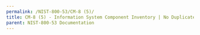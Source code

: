 ```yaml
---
permalink: /NIST-800-53/CM-8 (5)/
title: CM-8 (5) - Information System Component Inventory | No Duplicate Accounting of Components
parent: NIST-800-53 Documentation
---
```

